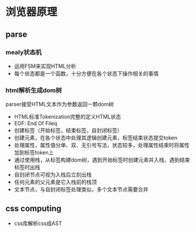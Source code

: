 # 浏览器原理

## parse

### mealy状态机

* 运用FSM来实现HTML分析
* 每个状态都是一个函数，十分方便在各个状态下操作相关的事情

### html解析生成dom树

parser接受HTML文本作为参数返回一颗dom树

* HTML标准Tokenization完整的定义HTML状态
* EOF: End Of Fileq
* 创建标签（开始标签，结束标签，自封闭标签）
* 创建元素，在各个状态中处理其逻辑创建元素，标签结束状态提交token
* 处理属性，属性值分单、双、无引号写法，状态较多，处理属性结束时将属性加到标签token上
* 通过使用栈，从标签构建dom树，遇到开始标签时创建元素并入栈，遇到结束标签时出栈
* 自封闭节点可视为入栈后立刻出栈
* 任何元素的父元素是它入栈前的栈顶
* 文本节点，与自封闭标签处理类似，多个文本节点需要合并

## css computing

* css库解析css成AST
